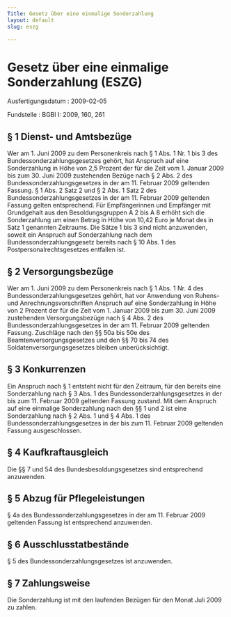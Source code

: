 ```yaml
---
Title: Gesetz über eine einmalige Sonderzahlung
layout: default
slug: eszg

---
```


# Gesetz über eine einmalige Sonderzahlung (ESZG)

Ausfertigungsdatum
:   2009-02-05

Fundstelle
:   BGBl I: 2009, 160, 261


## § 1 Dienst- und Amtsbezüge

Wer am 1. Juni 2009 zu dem Personenkreis nach § 1 Abs. 1 Nr. 1 bis 3
des Bundessonderzahlungsgesetzes gehört, hat Anspruch auf eine
Sonderzahlung in Höhe von 2,5 Prozent der für die Zeit vom 1. Januar
2009 bis zum 30. Juni 2009 zustehenden Bezüge nach § 2 Abs. 2 des
Bundessonderzahlungsgesetzes in der am 11. Februar 2009 geltenden
Fassung. § 1 Abs. 2 Satz 2 und § 2 Abs. 1 Satz 2 des
Bundessonderzahlungsgesetzes in der am 11. Februar 2009 geltenden
Fassung gelten entsprechend. Für Empfängerinnen und Empfänger mit
Grundgehalt aus den Besoldungsgruppen A 2 bis A 8 erhöht sich die
Sonderzahlung um einen Betrag in Höhe von 10,42 Euro je Monat des in
Satz 1 genannten Zeitraums. Die Sätze 1 bis 3 sind nicht anzuwenden,
soweit ein Anspruch auf Sonderzahlung nach dem
Bundessonderzahlungsgesetz bereits nach § 10 Abs. 1 des
Postpersonalrechtsgesetzes entfallen ist.


## § 2 Versorgungsbezüge

Wer am 1. Juni 2009 zu dem Personenkreis nach § 1 Abs. 1 Nr. 4 des
Bundessonderzahlungsgesetzes gehört, hat vor Anwendung von Ruhens- und
Anrechnungsvorschriften Anspruch auf eine Sonderzahlung in Höhe von 2
Prozent der für die Zeit vom 1. Januar 2009 bis zum 30. Juni 2009
zustehenden Versorgungsbezüge nach § 4 Abs. 2 des
Bundessonderzahlungsgesetzes in der am 11. Februar 2009 geltenden
Fassung. Zuschläge nach den §§ 50a bis 50e des
Beamtenversorgungsgesetzes und den §§ 70 bis 74 des
Soldatenversorgungsgesetzes bleiben unberücksichtigt.


## § 3 Konkurrenzen

Ein Anspruch nach § 1 entsteht nicht für den Zeitraum, für den bereits
eine Sonderzahlung nach § 3 Abs. 1 des Bundessonderzahlungsgesetzes in
der bis zum 11. Februar 2009 geltenden Fassung zustand. Mit dem
Anspruch auf eine einmalige Sonderzahlung nach den §§ 1 und 2 ist eine
Sonderzahlung nach § 2 Abs. 1 und § 4 Abs. 1 des
Bundessonderzahlungsgesetzes in der bis zum 11. Februar 2009 geltenden
Fassung ausgeschlossen.


## § 4 Kaufkraftausgleich

Die §§ 7 und 54 des Bundesbesoldungsgesetzes sind entsprechend
anzuwenden.


## § 5 Abzug für Pflegeleistungen

§ 4a des Bundessonderzahlungsgesetzes in der am 11. Februar 2009
geltenden Fassung ist entsprechend anzuwenden.


## § 6 Ausschlusstatbestände

§ 5 des Bundessonderzahlungsgesetzes ist anzuwenden.


## § 7 Zahlungsweise

Die Sonderzahlung ist mit den laufenden Bezügen für den Monat Juli
2009 zu zahlen.

